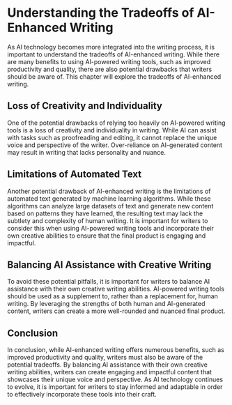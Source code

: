 Understanding the Tradeoffs of AI-Enhanced Writing
=====================================================================================================

As AI technology becomes more integrated into the writing process, it is important to understand the tradeoffs of AI-enhanced writing. While there are many benefits to using AI-powered writing tools, such as improved productivity and quality, there are also potential drawbacks that writers should be aware of. This chapter will explore the tradeoffs of AI-enhanced writing.

Loss of Creativity and Individuality
------------------------------------

One of the potential drawbacks of relying too heavily on AI-powered writing tools is a loss of creativity and individuality in writing. While AI can assist with tasks such as proofreading and editing, it cannot replace the unique voice and perspective of the writer. Over-reliance on AI-generated content may result in writing that lacks personality and nuance.

Limitations of Automated Text
-----------------------------

Another potential drawback of AI-enhanced writing is the limitations of automated text generated by machine learning algorithms. While these algorithms can analyze large datasets of text and generate new content based on patterns they have learned, the resulting text may lack the subtlety and complexity of human writing. It is important for writers to consider this when using AI-powered writing tools and incorporate their own creative abilities to ensure that the final product is engaging and impactful.

Balancing AI Assistance with Creative Writing
---------------------------------------------

To avoid these potential pitfalls, it is important for writers to balance AI assistance with their own creative writing abilities. AI-powered writing tools should be used as a supplement to, rather than a replacement for, human writing. By leveraging the strengths of both human and AI-generated content, writers can create a more well-rounded and nuanced final product.

Conclusion
----------

In conclusion, while AI-enhanced writing offers numerous benefits, such as improved productivity and quality, writers must also be aware of the potential tradeoffs. By balancing AI assistance with their own creative writing abilities, writers can create engaging and impactful content that showcases their unique voice and perspective. As AI technology continues to evolve, it is important for writers to stay informed and adaptable in order to effectively incorporate these tools into their craft.
